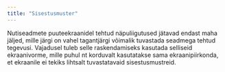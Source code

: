 ```yaml
---
title: "Sisestusmuster"
---
```

Nutiseadmete puuteekraanidel tehtud näpuliigutused jätavad endast maha jäljed,
mille järgi on vahel tagantjärgi võimalik tuvastada seadmega tehtud tegevusi.
Vajadusel tuleb selle raskendamiseks kasutada selliseid ekraanivorme, mille
puhul nt korduvalt kasutatakse sama ekraanipiirkonda, et ekraanile ei tekiks
lihtsalt tuvastatavaid sisestusmustreid.
